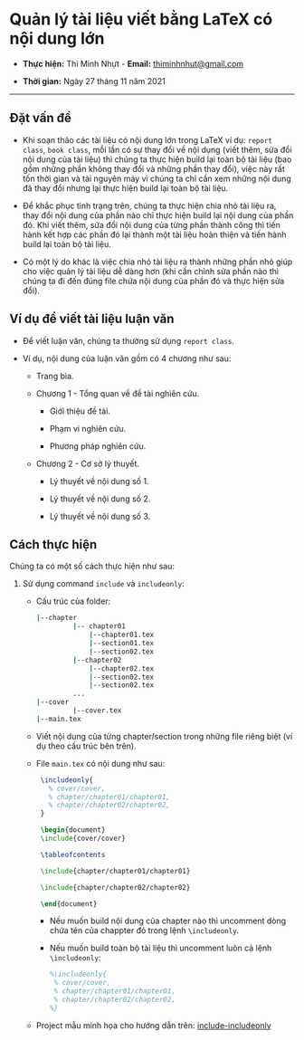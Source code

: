 # Quản lý tài liệu viết bằng LaTeX có nội dung lớn

- **Thực hiện:** Thi Minh Nhựt - **Email:** thiminhnhut@gmail.com

- **Thời gian:** Ngày 27 tháng 11 năm 2021

---

## Đặt vấn đề

- Khi soạn thảo các tài liệu có nội dung lớn trong LaTeX ví dụ:
  `report class`, `book class`, mỗi lần có sự thay đổi về nội dụng
  (viết thêm, sửa đổi nội dung của tài liệu) thì chúng ta thực hiện
  build lại toàn bộ tài liệu (bao gồm những phần không thay đổi và
  những phần thay đổi), việc này rất tốn thời gian và tài nguyên máy
  vì chúng ta chỉ cần xem những nội dung đã thay đổi nhưng lại thực
  hiện build lại toàn bộ tài liệu.

- Để khắc phục tình trạng trên, chúng ta thực hiện chia nhỏ tài liệu
  ra, thay đổi nội dung của phần nào chỉ thực hiện build lại nội dung
  của phần đó. Khi viết thêm, sửa đổi nội dung của từng phần thành công
  thì tiến hành kết hợp các phần đó lại thành một tài liệu hoàn thiện
  và tiến hành build lại toàn bộ tài liệu.

- Có một lý do khác là việc chia nhỏ tài liệu ra thành những phần nhỏ giúp cho
  việc quản lý tài liệu dễ dàng hơn (khi cần chỉnh sửa phần nào thì chúng ta đi
  đến đúng file chứa nội dung của phần đó và thực hiện sửa đổi).

## Ví dụ để viết tài liệu luận văn

- Để viết luận văn, chúng ta thường sử dụng `report class`.

- Ví dụ, nội dung của luận văn gồm có 4 chương như sau:

  - Trang bìa.

  - Chương 1 - Tổng quan về đề tài nghiên cứu.

    - Giới thiệu đề tài.

    - Phạm vi nghiên cứu.

    - Phương pháp nghiên cứu.

  - Chương 2 - Cơ sở lý thuyết.

    - Lý thuyết về nội dung số 1.

    - Lý thuyết về nội dung số 2.

    - Lý thuyết về nội dung số 3.

## Cách thực hiện

Chúng ta có một số cách thực hiện như sau:

1. Sử dụng command `include` và `includeonly`:

   - Cấu trúc của folder:

     ```bash
     |--chapter
              |-- chapter01
                  |--chapter01.tex
                  |--section01.tex
                  |--section02.tex
              |--chapter02
                  |--chapter02.tex
                  |--section02.tex
                  |--section02.tex
              ...
     |--cover
              |--cover.tex
     |--main.tex
     ```

   - Viết nội dung của từng chapter/section trong những file riêng biệt (ví dụ
     theo cấu trúc bên trên).

   - File `main.tex` có nội dung như sau:

     ```latex
      \includeonly{
        % cover/cover,
        % chapter/chapter01/chapter01,
        % chapter/chapter02/chapter02,
      }

      \begin{document}
      \include{cover/cover}

      \tableofcontents

      \include{chapter/chapter01/chapter01}

      \include{chapter/chapter02/chapter02}

      \end{document}
     ```

     - Nếu muốn build nội dung của chapter nào thì uncomment dòng chứa tên của chappter
       đó trong lệnh `\includeonly`.

     - Nếu muốn build toàn bộ tài liệu thì uncomment luôn cả lệnh `\includeonly`:

       ```latex
       %\includeonly{
        % cover/cover,
        % chapter/chapter01/chapter01,
        % chapter/chapter02/chapter02,
       %}
       ```

   - Project mẫu minh họa cho hướng dẫn trên: [include-includeonly](https://github.com/thiminhnhut/latex/blob/master/tutorials/large-document/include-includeonly)
